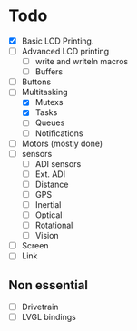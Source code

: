 # Todo

* [X] Basic LCD Printing.
* [ ] Advanced LCD printing
  * [ ] write and writeln macros
  * [ ] Buffers
* [ ] Buttons
* [ ] Multitasking
  * [X] Mutexs
  * [X] Tasks
  * [ ] Queues
  * [ ] Notifications
* [ ] Motors (mostly done)
* [ ] sensors
  * [ ] ADI sensors
  * [ ] Ext. ADI
  * [ ] Distance
  * [ ] GPS
  * [ ] Inertial
  * [ ] Optical
  * [ ] Rotational
  * [ ] Vision
* [ ] Screen
* [ ] Link

## Non essential

* [ ] Drivetrain
* [ ] LVGL bindings
